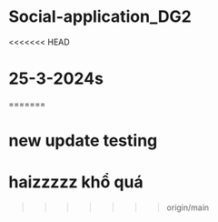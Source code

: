 # Social-application_DG2
<<<<<<< HEAD

# 25-3-2024s
=======
# new update testing 
# haizzzzz khổ quá
>>>>>>> origin/main

##